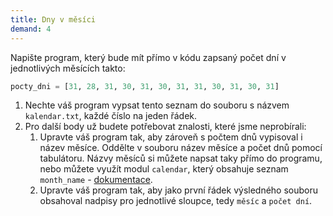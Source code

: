 ```yaml
---
title: Dny v měsíci
demand: 4
---
```


Napište program, který bude mít přímo v kódu zapsaný počet dní v jednotlivých měsících takto:

```py
pocty_dni = [31, 28, 31, 30, 31, 30, 31, 31, 30, 31, 30, 31]
```

1. Nechte váš program vypsat tento seznam do souboru s názvem `kalendar.txt`, každé číslo na jeden řádek.
1. Pro další body už budete potřebovat znalosti, které jsme neprobírali:
    1. Upravte váš program tak, aby zároveň s počtem dnů vypisoval i název měsíce. Oddělte v souboru název měsíce a počet dnů pomocí tabulátoru. Názvy měsíců si můžete napsat taky přímo do programu, nebo můžete využít modul `calendar`, který obsahuje seznam `month_name` - [dokumentace](https://docs.python.org/3/library/calendar.html#calendar.month_name).
    1. Upravte váš program tak, aby jako první řádek výsledného souboru obsahoval nadpisy pro jednotlivé sloupce, tedy `měsíc` a `počet dní`.
